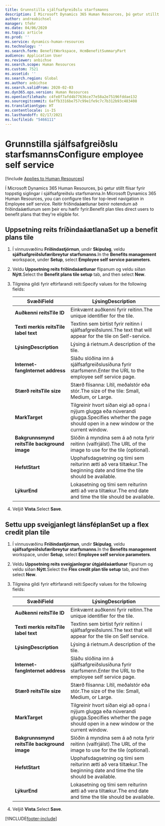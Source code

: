 ```yaml
---
title: Grunnstilla sjálfsafgreiðslu starfsmanns
description: Í Microsoft Dynamics 365 Human Resources, þú getur stillt flísar fyrir toppstig siglingar í sjálfsafgreiðslu starfsmanna.
author: andreabichsel
manager: tfehr
ms.date: 04/06/2020
ms.topic: article
ms.prod: ''
ms.service: dynamics-human-resources
ms.technology: ''
ms.search.form: BenefitWorkspace, HcmBenefitSummaryPart
audience: Application User
ms.reviewer: anbichse
ms.search.scope: Human Resources
ms.custom: 7521
ms.assetid: ''
ms.search.region: Global
ms.author: anbichse
ms.search.validFrom: 2020-02-03
ms.dyn365.ops.version: Human Resources
ms.openlocfilehash: c4fe8f7afd4b77636ce77e58a2e75196fddae132
ms.sourcegitcommit: 6affb3316be757c99e1fe9c7c7b312b93c483408
ms.translationtype: HT
ms.contentlocale: is-IS
ms.lasthandoff: 02/17/2021
ms.locfileid: "5466111"
---
```

# <a name="configure-employee-self-service"></a><span data-ttu-id="94386-103">Grunnstilla sjálfsafgreiðslu starfsmanns</span><span class="sxs-lookup"><span data-stu-id="94386-103">Configure employee self service</span></span>

[!include [Applies to Human Resources](../includes/applies-to-hr.md)]

<span data-ttu-id="94386-104">Í Microsoft Dynamics 365 Human Resources, þú getur stillt flísar fyrir toppstig siglingar í sjálfsafgreiðslu starfsmanna.</span><span class="sxs-lookup"><span data-stu-id="94386-104">In Microsoft Dynamics 365 Human Resources, you can configure tiles for top-level navigation in Employee self service.</span></span> <span data-ttu-id="94386-105">Reitir fríðindaáætlunar beinir notendum að fríðindaáætlunum sem þeir eru hæfir fyrir.</span><span class="sxs-lookup"><span data-stu-id="94386-105">Benefit plan tiles direct users to benefit plans that they're eligible for.</span></span>

## <a name="set-up-a-benefit-plans-tile"></a><span data-ttu-id="94386-106">Uppsetning reits fríðindaáætlana</span><span class="sxs-lookup"><span data-stu-id="94386-106">Set up a benefit plans tile</span></span>

1. <span data-ttu-id="94386-107">Í vinnusvæðinu **Fríðindastjórnun**, undir **Skipulag**, veldu **sjálfsafgreiðslufæribreytur starfsmanns**.</span><span class="sxs-lookup"><span data-stu-id="94386-107">In the **Benefits management** workspace, under **Setup**, select **Employee self service parameters**.</span></span>

2. <span data-ttu-id="94386-108">Veldu **Uppsetning reits fríðindaáætlunar** flipanum og veldu síðan **Nýtt**.</span><span class="sxs-lookup"><span data-stu-id="94386-108">Select the **Benefit plans tile setup** tab, and then select **New**.</span></span>

3. <span data-ttu-id="94386-109">Tilgreina gildi fyrir eftirfarandi reiti:</span><span class="sxs-lookup"><span data-stu-id="94386-109">Specify values for the following fields:</span></span>

   | <span data-ttu-id="94386-110">Svæði</span><span class="sxs-lookup"><span data-stu-id="94386-110">Field</span></span> | <span data-ttu-id="94386-111">Lýsing</span><span class="sxs-lookup"><span data-stu-id="94386-111">Description</span></span> |
   | --- | --- |
   | <span data-ttu-id="94386-112">**Auðkenni reits**</span><span class="sxs-lookup"><span data-stu-id="94386-112">**Tile ID**</span></span> | <span data-ttu-id="94386-113">Einkvæmt auðkenni fyrir reitinn.</span><span class="sxs-lookup"><span data-stu-id="94386-113">The unique identifier for the tile.</span></span> |
   | <span data-ttu-id="94386-114">**Texti merkis reits**</span><span class="sxs-lookup"><span data-stu-id="94386-114">**Tile label text**</span></span> | <span data-ttu-id="94386-115">Textinn sem birtist fyrir reitinn í sjálfsafgreiðslunni.</span><span class="sxs-lookup"><span data-stu-id="94386-115">The text that will appear for the tile on Self-service.</span></span> |
   | <span data-ttu-id="94386-116">**Lýsing**</span><span class="sxs-lookup"><span data-stu-id="94386-116">**Description**</span></span> | <span data-ttu-id="94386-117">Lýsing á rietnum.</span><span class="sxs-lookup"><span data-stu-id="94386-117">A description of the tile.</span></span> |
   | <span data-ttu-id="94386-118">**Internet-fang**</span><span class="sxs-lookup"><span data-stu-id="94386-118">**Internet address**</span></span> | <span data-ttu-id="94386-119">Sláðu slóðina inn á sjálfsafgreiðslusíðuna fyrir starfsmenn.</span><span class="sxs-lookup"><span data-stu-id="94386-119">Enter the URL to the employee self service page.</span></span> |
   | <span data-ttu-id="94386-120">**Stærð reits**</span><span class="sxs-lookup"><span data-stu-id="94386-120">**Tile size**</span></span> | <span data-ttu-id="94386-121">Stærð flísanna: Lítil, meðalstór eða stór.</span><span class="sxs-lookup"><span data-stu-id="94386-121">The size of the tile: Small, Medium, or Large.</span></span> |
   | <span data-ttu-id="94386-122">**Mark**</span><span class="sxs-lookup"><span data-stu-id="94386-122">**Target**</span></span> | <span data-ttu-id="94386-123">Tilgreinir hvort síðan eigi að opna í nýjum glugga eða núverandi glugga.</span><span class="sxs-lookup"><span data-stu-id="94386-123">Specifies whether the page should open in a new window or the current window.</span></span> |
   | <span data-ttu-id="94386-124">**Bakgrunnsmynd reits**</span><span class="sxs-lookup"><span data-stu-id="94386-124">**Tile background image**</span></span> | <span data-ttu-id="94386-125">Slóðin á myndina sem á að nota fyrir reitinn (valfrjálst).</span><span class="sxs-lookup"><span data-stu-id="94386-125">The URL of the image to use for the tile (optional).</span></span> |
   | <span data-ttu-id="94386-126">**Hefst**</span><span class="sxs-lookup"><span data-stu-id="94386-126">**Start**</span></span> | <span data-ttu-id="94386-127">Upphafsdagsetning og tími sem reiturinn ætti að vera tiltækur.</span><span class="sxs-lookup"><span data-stu-id="94386-127">The beginning date and time the tile should be available.</span></span> |
   | <span data-ttu-id="94386-128">**Lýkur**</span><span class="sxs-lookup"><span data-stu-id="94386-128">**End**</span></span> | <span data-ttu-id="94386-129">Lokasetning og tími sem reiturinn ætti að vera tiltækur.</span><span class="sxs-lookup"><span data-stu-id="94386-129">The end date and time the tile should be available.</span></span> |

4. <span data-ttu-id="94386-130">Veljið **Vista**.</span><span class="sxs-lookup"><span data-stu-id="94386-130">Select **Save**.</span></span>

## <a name="set-up-a-flex-credit-plan-tile"></a><span data-ttu-id="94386-131">Settu upp sveigjanlegt lánsféplan</span><span class="sxs-lookup"><span data-stu-id="94386-131">Set up a flex credit plan tile</span></span>

1. <span data-ttu-id="94386-132">Í vinnusvæðinu **Fríðindastjórnun**, undir **Skipulag**, veldu **sjálfsafgreiðslufæribreytur starfsmanns**.</span><span class="sxs-lookup"><span data-stu-id="94386-132">In the **Benefits management** workspace, under **Setup**, select **Employee self service parameters**.</span></span>

2. <span data-ttu-id="94386-133">Veldu **Uppsetning reits sveigjanlegrar útgjaldaáætlunar** flipanum og veldu síðan **Nýtt**.</span><span class="sxs-lookup"><span data-stu-id="94386-133">Select the **Flex credit plan tile setup** tab, and then select **New**.</span></span>

3. <span data-ttu-id="94386-134">Tilgreina gildi fyrir eftirfarandi reiti:</span><span class="sxs-lookup"><span data-stu-id="94386-134">Specify values for the following fields:</span></span>

   | <span data-ttu-id="94386-135">Svæði</span><span class="sxs-lookup"><span data-stu-id="94386-135">Field</span></span> | <span data-ttu-id="94386-136">Lýsing</span><span class="sxs-lookup"><span data-stu-id="94386-136">Description</span></span> |
   | --- | --- |
   | <span data-ttu-id="94386-137">**Auðkenni reits**</span><span class="sxs-lookup"><span data-stu-id="94386-137">**Tile ID**</span></span> | <span data-ttu-id="94386-138">Einkvæmt auðkenni fyrir reitinn.</span><span class="sxs-lookup"><span data-stu-id="94386-138">The unique identifier for the tile.</span></span> |
   | <span data-ttu-id="94386-139">**Texti merkis reits**</span><span class="sxs-lookup"><span data-stu-id="94386-139">**Tile label text**</span></span> | <span data-ttu-id="94386-140">Textinn sem birtist fyrir reitinn í sjálfsafgreiðslunni.</span><span class="sxs-lookup"><span data-stu-id="94386-140">The text that will appear for the tile on Self service.</span></span> |
   | <span data-ttu-id="94386-141">**Lýsing**</span><span class="sxs-lookup"><span data-stu-id="94386-141">**Description**</span></span> | <span data-ttu-id="94386-142">Lýsing á rietnum.</span><span class="sxs-lookup"><span data-stu-id="94386-142">A description of the tile.</span></span> |
   | <span data-ttu-id="94386-143">**Internet-fang**</span><span class="sxs-lookup"><span data-stu-id="94386-143">**Internet address**</span></span> | <span data-ttu-id="94386-144">Sláðu slóðina inn á sjálfsafgreiðslusíðuna fyrir starfsmenn.</span><span class="sxs-lookup"><span data-stu-id="94386-144">Enter the URL to the employee self service page.</span></span> |
   | <span data-ttu-id="94386-145">**Stærð reits**</span><span class="sxs-lookup"><span data-stu-id="94386-145">**Tile size**</span></span> | <span data-ttu-id="94386-146">Stærð flísanna: Lítil, meðalstór eða stór.</span><span class="sxs-lookup"><span data-stu-id="94386-146">The size of the tile: Small, Medium, or Large.</span></span> |
   | <span data-ttu-id="94386-147">**Mark**</span><span class="sxs-lookup"><span data-stu-id="94386-147">**Target**</span></span> | <span data-ttu-id="94386-148">Tilgreinir hvort síðan eigi að opna í nýjum glugga eða núverandi glugga.</span><span class="sxs-lookup"><span data-stu-id="94386-148">Specifies whether the page should open in a new window or the current window.</span></span> |
   | <span data-ttu-id="94386-149">**Bakgrunnsmynd reits**</span><span class="sxs-lookup"><span data-stu-id="94386-149">**Tile background image**</span></span> | <span data-ttu-id="94386-150">Slóðin á myndina sem á að nota fyrir reitinn (valfrjálst).</span><span class="sxs-lookup"><span data-stu-id="94386-150">The URL of the image to use for the tile (optional).</span></span> |
   | <span data-ttu-id="94386-151">**Hefst**</span><span class="sxs-lookup"><span data-stu-id="94386-151">**Start**</span></span> | <span data-ttu-id="94386-152">Upphafsdagsetning og tími sem reiturinn ætti að vera tiltækur.</span><span class="sxs-lookup"><span data-stu-id="94386-152">The beginning date and time the tile should be available.</span></span> |
   | <span data-ttu-id="94386-153">**Lýkur**</span><span class="sxs-lookup"><span data-stu-id="94386-153">**End**</span></span> | <span data-ttu-id="94386-154">Lokasetning og tími sem reiturinn ætti að vera tiltækur.</span><span class="sxs-lookup"><span data-stu-id="94386-154">The end date and time the tile should be available.</span></span> |

4. <span data-ttu-id="94386-155">Veljið **Vista**.</span><span class="sxs-lookup"><span data-stu-id="94386-155">Select **Save**.</span></span>


[!INCLUDE[footer-include](../includes/footer-banner.md)]
